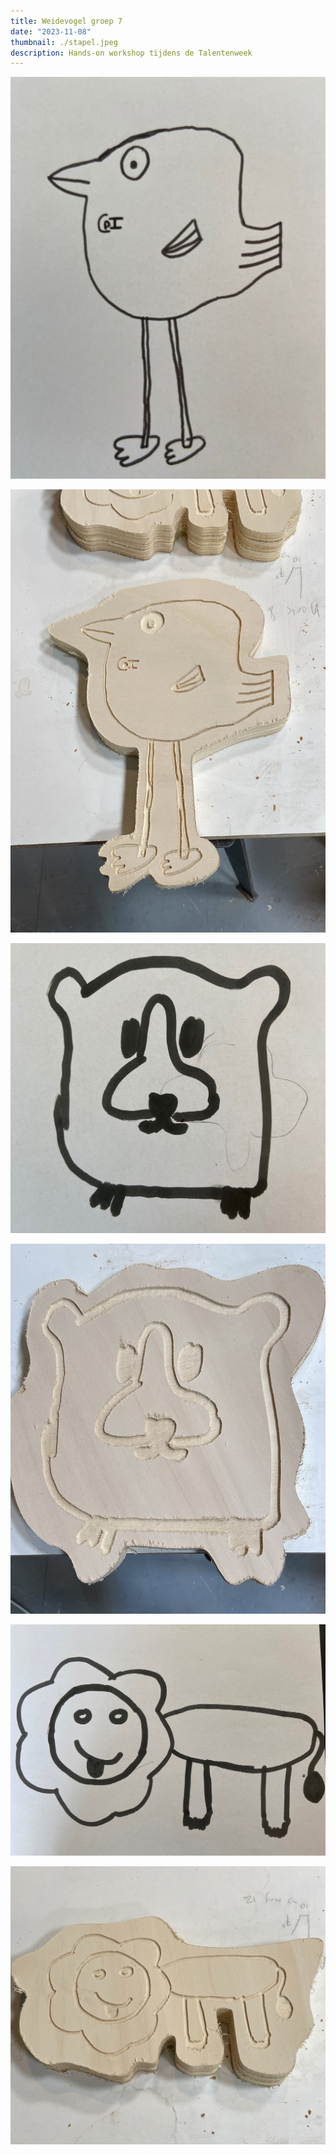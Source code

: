```yaml
---
title: Weidevogel groep 7
date: "2023-11-08"
thumbnail: ./stapel.jpeg
description: Hands-on workshop tijdens de Talentenweek
---
```


![](birb_tekening.jpeg)

![](birb_resultaat.jpeg)

![](cavia_tekening.jpeg)

![](cavia_resultaat.jpeg)

![](leeuw_tekening.jpeg)

![](leeuw_resultaat.jpeg)
